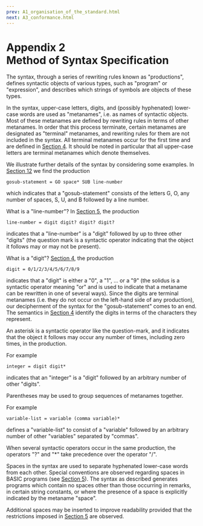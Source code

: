 ```yaml
---
prev: A1_organisation_of_the_standard.html
next: A3_conformance.html
---
```


# Appendix 2<br>Method of Syntax Specification

The syntax, through a series of rewriting rules known as "productions", defines syntactic objects of various types, such
as "program" or "expression", and describes which strings of symbols are objects of these types. 

In the syntax, upper-case letters, digits, and (possibly hyphenated) lower-case words are used as "metanames", i.e. as
names of syntactic objects. Most of these metanames are defined by rewriting rules in terms of other metanames. In order
that this process terminate, certain metanames are designated as "terminal" metanames, and rewriting rules for them are
not included in the syntax. All terminal metanames occur for the first time and are defined in 
[Section 4](4_characters_and_strings.md). It should be noted in particular that all upper-case letters are terminal 
metanames which denote themselves. 

We illustrate further details of the syntax by considering some examples. In [Section 12](12_control_statement.md) we
find the production 

    gosub-statement = GO space* SUB line-number

which indicates that a "gosub-statement" consists of the letters G, O, any number of spaces, S, U, and B followed by a 
line number.

What is a "line-number"? In [Section 5](5_programs.md), the production 

    line-number = digit digit? digit? digit?

indicates that a "line-number" is a "digit" followed by up to three other "digits" (the question mark is a syntactic 
operator indicating that the object it follows may or may not be present). 

What is a "digit"? [Section 4](4_characters_and_strings.md), the production

    digit = 0/1/2/3/4/5/6/7/8/9 

indicates that a "digit" is either a "0", a "1", ... or a "9" (the solidus is a syntactic operator meaning "or" and is
used to indicate that a metaname can be rewritten in one of several ways). Since the digits are terminal metanames (i.e.
they do not occur on the left-hand side of any production), our decipherment of the syntax for the "gosub-statement"
comes to an end. The semantics in [Section 4](4_characters_and_strings.md) identify the digits in terms of the 
characters they represent.

An asterisk is a syntactic operator like the question-mark, and it indicates that the object it follows may occur any
number of times, including zero times, in the production. 

For example

    integer = digit digit*

indicates that an "integer" is a "digit" followed by an arbitrary number of other "digits".

Parentheses may be used to group sequences of metanames together. 

For example

    variable-list = variable (comma variable)* 

defines a "variable-list" to consist of a "variable" followed by an arbitrary number of other "variables" separated by
"commas". 

When several syntactic operators occur in the same production, the operators "?" and "*" take precedence over the
operator "/". 

Spaces in the syntax are used to separate hyphenated lower-case words from each other. Special conventions are observed
regarding spaces in BASIC programs (see [Section 5](5_programs.md)). The syntax as described generates programs which
contain no spaces other than those occurring in remarks, in certain string constants, or where the presence of a space
is explicitly indicated by the metaname "space". 

Additional spaces may be inserted to improve readability provided that the restrictions imposed in 
[Section 5](5_programs.md) are observed.
